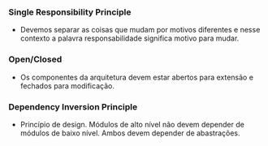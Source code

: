 ### Single Responsibility Principle

- Devemos separar as coisas que mudam por motivos diferentes e nesse contexto a palavra responsabilidade significa motivo para mudar.

### Open/Closed

- Os componentes da arquitetura devem estar abertos para extensão e fechados para modificação.

### Dependency Inversion Principle

- Princípio de design. Módulos de alto nível não devem depender de módulos de baixo nível. Ambos devem depender de abastrações.
